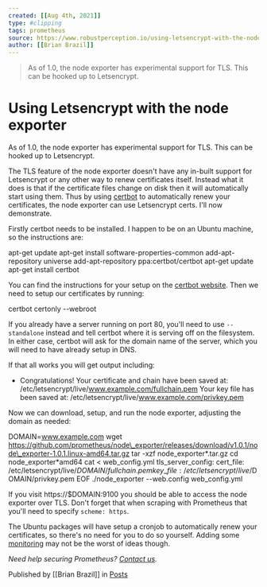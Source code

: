 ```yaml
---
created: [[Aug 4th, 2021]]
type: #clipping
tags: prometheus 
source: https://www.robustperception.io/using-letsencrypt-with-the-node-exporter
author: [[Brian Brazil]] 
---
```

> As of 1.0, the node exporter has experimental support for TLS. This can be hooked up to Letsencrypt.

# Using Letsencrypt with the node exporter


As of 1.0, the node exporter has experimental support for TLS. This can be hooked up to Letsencrypt.

The TLS feature of the node exporter doesn't have any in-built support for Letsencrypt or any other way to renew certificates itself. Instead what it does is that if the certificate files change on disk then it will automatically start using them. Thus by using [certbot](https://certbot.eff.org/) to automatically renew your certificates, the node exporter can use Letsencrypt certs. I'll now demonstrate.

Firstly certbot needs to be installed. I happen to be on an Ubuntu machine, so the instructions are:

apt-get update
apt-get install software-properties-common
add-apt-repository universe
add-apt-repository ppa:certbot/certbot
apt-get update
apt-get install certbot

You can find the instructions for your setup on the [certbot website](https://certbot.eff.org/instructions). Then we need to setup our certificates by running:

certbot certonly --webroot

If you already have a server running on port 80, you'll need to use `--standalone` instead and tell certbot where it is serving off on the filesystem. In either case, certbot will ask for the domain name of the server, which you will need to have already setup in DNS.

If that all works you will get output including:

 - Congratulations! Your certificate and chain have been saved at:
   /etc/letsencrypt/live/www.example.com/fullchain.pem
   Your key file has been saved at:
   /etc/letsencrypt/live/www.example.com/privkey.pem

Now we can download, setup, and run the node exporter, adjusting the domain as needed:

DOMAIN=www.example.com
wget https://github.com/prometheus/node\_exporter/releases/download/v1.0.1/node\_exporter-1.0.1.linux-amd64.tar.gz
tar -xzf node\_exporter\*.tar.gz
cd node\_exporter\*amd64
cat <<EOF > web\_config.yml
tls\_server\_config:
  cert\_file: /etc/letsencrypt/live/$DOMAIN/fullchain.pem
  key\_file: /etc/letsencrypt/live/$DOMAIN/privkey.pem
EOF
./node\_exporter --web.config web\_config.yml

If you visit https://$DOMAIN:9100 you should be able to access the node exporter over TLS. Don't forget that when scraping with Prometheus that you'll need to specify `scheme: https`.

The Ubuntu packages will have setup a cronjob to automatically renew your certificates, so there's no need for you to do so yourself. Adding some [monitoring](https://www.robustperception.io/get-alerted-before-your-ssl-certificates-expire) may not be the worst of ideas though.

_Need help securing Prometheus? [Contact us](mailto:prometheus@robustperception.io)._

Published by [[Brian Brazil]] in [Posts](https://www.robustperception.io/category/posts)
